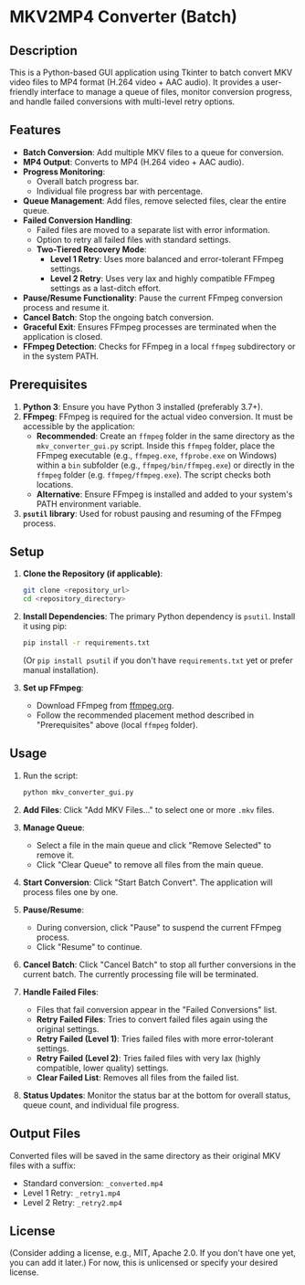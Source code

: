 # MKV2MP4 Converter (Batch)

## Description

This is a Python-based GUI application using Tkinter to batch convert MKV video files to MP4 format (H.264 video + AAC audio). It provides a user-friendly interface to manage a queue of files, monitor conversion progress, and handle failed conversions with multi-level retry options.

## Features

- **Batch Conversion**: Add multiple MKV files to a queue for conversion.
- **MP4 Output**: Converts to MP4 (H.264 video + AAC audio).
- **Progress Monitoring**:
  - Overall batch progress bar.
  - Individual file progress bar with percentage.
- **Queue Management**: Add files, remove selected files, clear the entire queue.
- **Failed Conversion Handling**:
  - Failed files are moved to a separate list with error information.
  - Option to retry all failed files with standard settings.
  - **Two-Tiered Recovery Mode**:
    - **Level 1 Retry**: Uses more balanced and error-tolerant FFmpeg settings.
    - **Level 2 Retry**: Uses very lax and highly compatible FFmpeg settings as a last-ditch effort.
- **Pause/Resume Functionality**: Pause the current FFmpeg conversion process and resume it.
- **Cancel Batch**: Stop the ongoing batch conversion.
- **Graceful Exit**: Ensures FFmpeg processes are terminated when the application is closed.
- **FFmpeg Detection**: Checks for FFmpeg in a local `ffmpeg` subdirectory or in the system PATH.

## Prerequisites

1.  **Python 3**: Ensure you have Python 3 installed (preferably 3.7+).
2.  **FFmpeg**: FFmpeg is required for the actual video conversion. It must be accessible by the application:
    - **Recommended**: Create an `ffmpeg` folder in the same directory as the `mkv_converter_gui.py` script. Inside this `ffmpeg` folder, place the FFmpeg executable (e.g., `ffmpeg.exe`, `ffprobe.exe` on Windows) within a `bin` subfolder (e.g., `ffmpeg/bin/ffmpeg.exe`) or directly in the `ffmpeg` folder (e.g. `ffmpeg/ffmpeg.exe`). The script checks both locations.
    - **Alternative**: Ensure FFmpeg is installed and added to your system's PATH environment variable.
3.  **`psutil` library**: Used for robust pausing and resuming of the FFmpeg process.

## Setup

1.  **Clone the Repository (if applicable)**:

    ```bash
    git clone <repository_url>
    cd <repository_directory>
    ```

2.  **Install Dependencies**:
    The primary Python dependency is `psutil`. Install it using pip:

    ```bash
    pip install -r requirements.txt
    ```

    (Or `pip install psutil` if you don't have `requirements.txt` yet or prefer manual installation).

3.  **Set up FFmpeg**:
    - Download FFmpeg from [ffmpeg.org](https://ffmpeg.org/download.html).
    - Follow the recommended placement method described in "Prerequisites" above (local `ffmpeg` folder).

## Usage

1.  Run the script:

    ```bash
    python mkv_converter_gui.py
    ```

2.  **Add Files**: Click "Add MKV Files..." to select one or more `.mkv` files.
3.  **Manage Queue**:
    - Select a file in the main queue and click "Remove Selected" to remove it.
    - Click "Clear Queue" to remove all files from the main queue.
4.  **Start Conversion**: Click "Start Batch Convert". The application will process files one by one.
5.  **Pause/Resume**:
    - During conversion, click "Pause" to suspend the current FFmpeg process.
    - Click "Resume" to continue.
6.  **Cancel Batch**: Click "Cancel Batch" to stop all further conversions in the current batch. The currently processing file will be terminated.
7.  **Handle Failed Files**:
    - Files that fail conversion appear in the "Failed Conversions" list.
    - **Retry Failed Files**: Tries to convert failed files again using the original settings.
    - **Retry Failed (Level 1)**: Tries failed files with more error-tolerant settings.
    - **Retry Failed (Level 2)**: Tries failed files with very lax (highly compatible, lower quality) settings.
    - **Clear Failed List**: Removes all files from the failed list.
8.  **Status Updates**: Monitor the status bar at the bottom for overall status, queue count, and individual file progress.

## Output Files

Converted files will be saved in the same directory as their original MKV files with a suffix:

- Standard conversion: `_converted.mp4`
- Level 1 Retry: `_retry1.mp4`
- Level 2 Retry: `_retry2.mp4`

## License

(Consider adding a license, e.g., MIT, Apache 2.0. If you don't have one yet, you can add it later.)
For now, this is unlicensed or specify your desired license.
